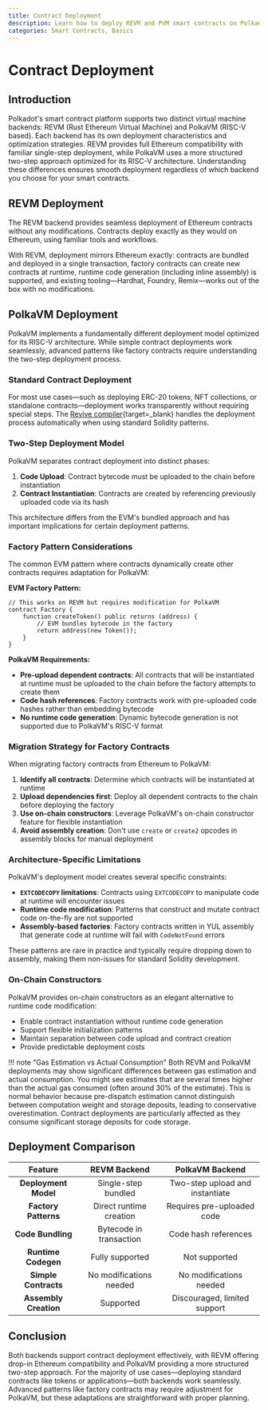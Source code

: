 ```yaml
---
title: Contract Deployment
description: Learn how to deploy REVM and PVM smart contracts on Polkadot Hub, covering single-step EVM flows and PVM’s two-step deployment model.
categories: Smart Contracts, Basics
---
```


# Contract Deployment

## Introduction

Polkadot's smart contract platform supports two distinct virtual machine backends: REVM (Rust Ethereum Virtual Machine) and PolkaVM (RISC-V based). Each backend has its own deployment characteristics and optimization strategies. REVM provides full Ethereum compatibility with familiar single-step deployment, while PolkaVM uses a more structured two-step approach optimized for its RISC-V architecture. Understanding these differences ensures smooth deployment regardless of which backend you choose for your smart contracts.

## REVM Deployment

The REVM backend provides seamless deployment of Ethereum contracts without any modifications. Contracts deploy exactly as they would on Ethereum, using familiar tools and workflows.

With REVM, deployment mirrors Ethereum exactly: contracts are bundled and deployed in a single transaction, factory contracts can create new contracts at runtime, runtime code generation (including inline assembly) is supported, and existing tooling—Hardhat, Foundry, Remix—works out of the box with no modifications.

## PolkaVM Deployment

PolkaVM implements a fundamentally different deployment model optimized for its RISC-V architecture. While simple contract deployments work seamlessly, advanced patterns like factory contracts require understanding the two-step deployment process.

### Standard Contract Deployment

For most use cases—such as deploying ERC-20 tokens, NFT collections, or standalone contracts—deployment works transparently without requiring special steps. The [Revive compiler](https://github.com/paritytech/revive){target=\_blank} handles the deployment process automatically when using standard Solidity patterns.

### Two-Step Deployment Model

PolkaVM separates contract deployment into distinct phases:

1. **Code Upload**: Contract bytecode must be uploaded to the chain before instantiation
2. **Contract Instantiation**: Contracts are created by referencing previously uploaded code via its hash

This architecture differs from the EVM's bundled approach and has important implications for certain deployment patterns.

### Factory Pattern Considerations

The common EVM pattern where contracts dynamically create other contracts requires adaptation for PolkaVM:

**EVM Factory Pattern:**
```solidity
// This works on REVM but requires modification for PolkaVM
contract Factory {
    function createToken() public returns (address) {
        // EVM bundles bytecode in the factory
        return address(new Token());
    }
}
```

**PolkaVM Requirements:**

- **Pre-upload dependent contracts**: All contracts that will be instantiated at runtime must be uploaded to the chain before the factory attempts to create them
- **Code hash references**: Factory contracts work with pre-uploaded code hashes rather than embedding bytecode
- **No runtime code generation**: Dynamic bytecode generation is not supported due to PolkaVM's RISC-V format

### Migration Strategy for Factory Contracts

When migrating factory contracts from Ethereum to PolkaVM:

1. **Identify all contracts**: Determine which contracts will be instantiated at runtime
2. **Upload dependencies first**: Deploy all dependent contracts to the chain before deploying the factory
3. **Use on-chain constructors**: Leverage PolkaVM's on-chain constructor feature for flexible instantiation
4. **Avoid assembly creation**: Don't use `create` or `create2` opcodes in assembly blocks for manual deployment

### Architecture-Specific Limitations

PolkaVM's deployment model creates several specific constraints:

- **`EXTCODECOPY` limitations**: Contracts using `EXTCODECOPY` to manipulate code at runtime will encounter issues
- **Runtime code modification**: Patterns that construct and mutate contract code on-the-fly are not supported
- **Assembly-based factories**: Factory contracts written in YUL assembly that generate code at runtime will fail with `CodeNotFound` errors

These patterns are rare in practice and typically require dropping down to assembly, making them non-issues for standard Solidity development.

### On-Chain Constructors

PolkaVM provides on-chain constructors as an elegant alternative to runtime code modification:

- Enable contract instantiation without runtime code generation
- Support flexible initialization patterns
- Maintain separation between code upload and contract creation
- Provide predictable deployment costs

!!! note "Gas Estimation vs Actual Consumption"
    Both REVM and PolkaVM deployments may show significant differences between gas estimation and actual consumption. You might see estimates that are several times higher than the actual gas consumed (often around 30% of the estimate). This is normal behavior because pre-dispatch estimation cannot distinguish between computation weight and storage deposits, leading to conservative overestimation. Contract deployments are particularly affected as they consume significant storage deposits for code storage.

## Deployment Comparison

| Feature | REVM Backend | PolkaVM Backend |
|:-------:|:-------------:|:----------------:|
| **Deployment Model** | Single-step bundled | Two-step upload and instantiate |
| **Factory Patterns** | Direct runtime creation | Requires pre-uploaded code |
| **Code Bundling** | Bytecode in transaction | Code hash references |
| **Runtime Codegen** | Fully supported | Not supported |
| **Simple Contracts** | No modifications needed | No modifications needed |
| **Assembly Creation** | Supported | Discouraged, limited support |

## Conclusion

Both backends support contract deployment effectively, with REVM offering drop-in Ethereum compatibility and PolkaVM providing a more structured two-step approach. For the majority of use cases—deploying standard contracts like tokens or applications—both backends work seamlessly. Advanced patterns like factory contracts may require adjustment for PolkaVM, but these adaptations are straightforward with proper planning.